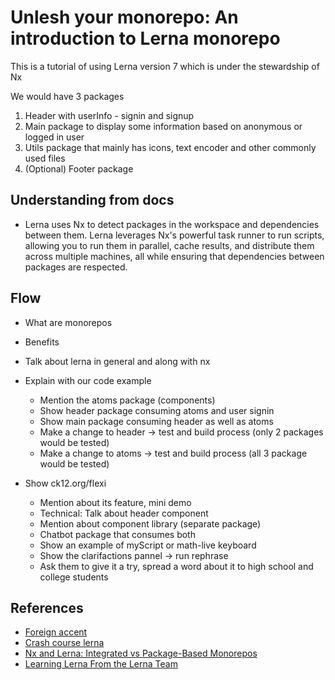 # Unlesh your monorepo: An introduction to Lerna monorepo

This is a tutorial of using Lerna version 7 which is under the stewardship of Nx

We would have 3 packages

1. Header with userInfo - signin and signup
1. Main package to display some information based on anonymous or logged in user
1. Utils package that mainly has icons, text encoder and other commonly used files
1. (Optional) Footer package

## Understanding from docs

- Lerna uses Nx to detect packages in the workspace and dependencies between them. Lerna leverages Nx's powerful task runner to run scripts, allowing you to run them in parallel, cache results, and distribute them across multiple machines, all while ensuring that dependencies between packages are respected.

## Flow

- What are monorepos
- Benefits
- Talk about lerna in general and along with nx
- Explain with our code example

  - Mention the atoms package (components)
  - Show header package consuming atoms and user signin
  - Show main package consuming header as well as atoms
  - Make a change to header -> test and build process (only 2 packages would be tested)
  - Make a change to atoms -> test and build process (all 3 package would be tested)

- Show ck12.org/flexi
  - Mention about its feature, mini demo
  - Technical: Talk about header component
  - Mention about component library (separate package)
  - Chatbot package that consumes both
  - Show an example of myScript or math-live keyboard
  - Show the clarifactions pannel -> run rephrase
  - Ask them to give it a try, spread a word about it to high school and college students

## References

- [Foreign accent](https://www.youtube.com/watch?v=BO1rwynFBLM&t=114s)
- [Crash course lerna](https://www.youtube.com/watch?v=WD5T-VMCTvY)
- [Nx and Lerna: Integrated vs Package-Based Monorepos](https://www.youtube.com/watch?v=nVYprf3-5GM)
- [Learning Lerna From the Lerna Team](https://www.youtube.com/watch?v=HqPOoU35xzA&t=284s)
